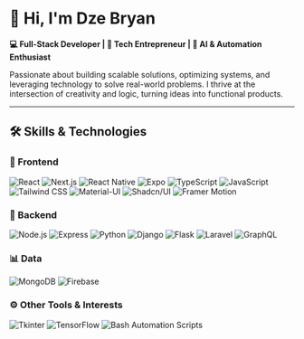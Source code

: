 # 👋 Hi, I'm Dze Bryan  
**💻 Full-Stack Developer | 🚀 Tech Entrepreneur | 🤖 AI & Automation Enthusiast**

Passionate about building scalable solutions, optimizing systems, and leveraging technology to solve real-world problems. I thrive at the intersection of creativity and logic, turning ideas into functional products.

---

## 🛠️ Skills & Technologies  

### 🚀 Frontend  
![React](https://img.shields.io/badge/-React-61DAFB?style=flat&logo=react&logoColor=black)
![Next.js](https://img.shields.io/badge/-Next.js-000?style=flat&logo=next.js)
![React Native](https://img.shields.io/badge/-React%20Native-61DAFB?style=flat&logo=react)
![Expo](https://img.shields.io/badge/-Expo-000020?style=flat&logo=expo)
![TypeScript](https://img.shields.io/badge/-TypeScript-3178C6?style=flat&logo=typescript)
![JavaScript](https://img.shields.io/badge/-JavaScript-F7DF1E?style=flat&logo=javascript&logoColor=black)
![Tailwind CSS](https://img.shields.io/badge/-Tailwind-38B2AC?style=flat&logo=tailwind-css)
![Material-UI](https://img.shields.io/badge/-MUI-007FFF?style=flat&logo=mui)
![Shadcn/UI](https://img.shields.io/badge/-shadcn%2Fui-000?style=flat&logo=vercel)
![Framer Motion](https://img.shields.io/badge/-Framer%20Motion-white?style=flat&logo=framer)

### 🧩 Backend  
![Node.js](https://img.shields.io/badge/-Node.js-339933?style=flat&logo=node.js&logoColor=white)
![Express](https://img.shields.io/badge/-Express-000000?style=flat&logo=express)
![Python](https://img.shields.io/badge/-Python-3776AB?style=flat&logo=python&logoColor=white)
![Django](https://img.shields.io/badge/-Django-092E20?style=flat&logo=django)
![Flask](https://img.shields.io/badge/-Flask-000000?style=flat&logo=flask)
![Laravel](https://img.shields.io/badge/-Laravel-FF2D20?style=flat&logo=laravel)
![GraphQL](https://img.shields.io/badge/-GraphQL-E10098?style=flat&logo=graphql)

### 📊 Data  
![MongoDB](https://img.shields.io/badge/-MongoDB-47A248?style=flat&logo=mongodb&logoColor=white)
![Firebase](https://img.shields.io/badge/-Firebase-FFCA28?style=flat&logo=firebase)

### ⚙️ Other Tools & Interests  
![Tkinter](https://img.shields.io/badge/-Tkinter-3776AB?style=flat&logo=python&logoColor=white)
![TensorFlow](https://img.shields.io/badge/-TensorFlow-FF6F00?style=flat&logo=tensorflow)
![Bash](https://img.shields.io/badge/-Bash-4EAA25?style=flat&logo=gnubash&logoColor=white)
Automation Scripts
